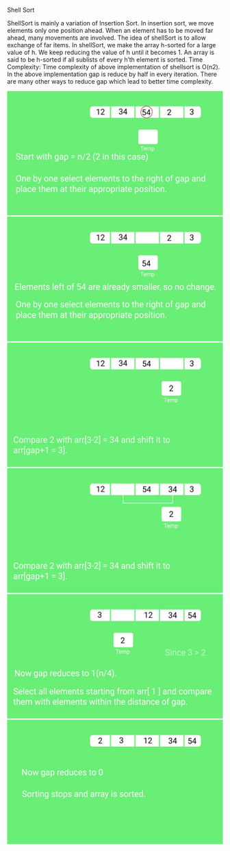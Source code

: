 Shell Sort

ShellSort is mainly a variation of Insertion Sort. In insertion sort, we move elements only one position ahead. When an element has to be moved far ahead, many movements are involved. The idea of shellSort is to allow exchange of far items. In shellSort, we make the array h-sorted for a large value of h. We keep reducing the value of h until it becomes 1. An array is said to be h-sorted if all sublists of every h’th element is sorted.
Time Complexity: Time complexity of above implementation of shellsort is O(n2). In the above implementation gap is reduce by half in every iteration. There are many other ways to reduce gap which lead to better time complexity.

![img.png](infoimgs/img.png)
![img_1.png](infoimgs/img_1.png)
![img_2.png](infoimgs/img_2.png)
![img_3.png](infoimgs/img_3.png)
![img_4.png](infoimgs/img_4.png)
![img_5.png](infoimgs/img_5.png)

